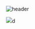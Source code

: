 ![header](https://capsule-render.vercel.app/api?type=Slice&color=auto&height=300&section=header&text=Hello%20World!&fontSize=50&rotate=-30)

 <img src="https://img.shields.io/badge/JAVA-3178C6?style=flat&logo=TypeScript&logoColor=white"/>d




<!--
**jinee11/jinee11** is a ✨ _special_ ✨ repository because its `README.md` (this file) appears on your GitHub profile.

Here are some ideas to get you started:

- 🔭 I’m currently working on ...
- 🌱 I’m currently learning ...
- 👯 I’m looking to collaborate on ...
- 🤔 I’m looking for help with ...
- 💬 Ask me about ...
- 📫 How to reach me: ...
- 😄 Pronouns: ...
- ⚡ Fun fact: ...
-->
